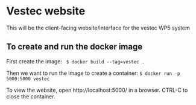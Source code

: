 # Vestec website

This will be the client-facing website/interface for the vestec WP5 system

## To create and run the docker image

First create the image:
``` $ docker build --tag=vestec .``` 

Then we want to run the image to create a container:
``` $ docker run -p 5000:5000 vestec ```

To view the website, open http://localhost:5000/ in a browser. CTRL-C to close the container.
